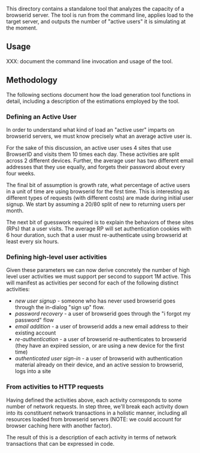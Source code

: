 <!-- This Source Code Form is subject to the terms of the Mozilla Public
   - License, v. 2.0. If a copy of the MPL was not distributed with this
   - file, You can obtain one at http://mozilla.org/MPL/2.0/. -->

This directory contains a standalone tool that analyzes the capacity of a browserid
server.  The tool is run from the command line, applies load to the target server,
and outputs the number of "active users" it is simulating at the moment.  

## Usage

XXX: document the command line invocation and usage of the tool.

## Methodology

The following sections document how the load generation tool functions
in detail, including a description of the estimations employed by the 
tool.

### Defining an Active User

In order to understand what kind of load an "active user" imparts on
browserid servers, we must know precisely what an average active user
is.

For the sake of this discussion, an active user uses 4 sites that use
BrowserID and visits them 10 times each day.  These activities are
split across 2 different devices.  Further, the average user has two
different email addresses that they use equally, and forgets their
password about every four weeks.

The final bit of assumption is growth rate, what percentage of active
users in a unit of time are using browserid for the first time.  This
is interesting as different types of requests (with different costs)
are made during initial user signup.  We start by assuming a 20/80 split
of new to returning users per month.

The next bit of guesswork required is to explain the behaviors of these
sites (RPs) that a user visits.  The average RP will set authentication
cookies with 6 hour duration, such that a user must re-authenticate using
browserid at least every six hours.  

### Defining high-level user activities

Given these parameters we can now derive concretely the number of 
high level user activities we must support per second to support 1M
active.  This will manifest as activities per second for each of the 
following distinct activities:

 * *new user signup* - someone who has never used browserid goes through the in-dialog "sign up" flow.
 * *password recovery* - a user of browserid goes through the "i forgot my password" flow
 * *email addition* - a user of browserid adds a new email address to their existing account
 * *re-authentication* - a user of browserid re-authenticates to browserid (they have an expired session, or are using a new device for the first time)
 * *authenticated user sign-in* - a user of browserid with authentication material already on their device, and an active session to browserid, logs into a site

### From activities to HTTP requests

Having defined the activities above, each activity corresponds to 
some number of network requests.  In step three, we'll break each
activity down into its constituent network transactions in a holistic
manner, including all resources loaded from browserid servers (NOTE: we
could account for browser caching here with another factor).

The result of this is a description of each activity in terms of network
transactions that can be expressed in code.   

